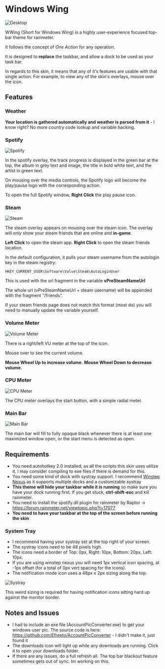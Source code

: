 # Windows Wing

![Desktop](https://i.redd.it/cqtf8xfhzf401.jpg)

WWing (Short for Windows Wing) is a highly user-experience focused top-bar theme for rainmeter.

It follows the concept of *One Action* for any operation.

It is designed to **replace** the taskbar, and allow a dock to be used as your task bar.

In regards to this skin, it means that any of it's features are usable with that single action. For example, to view any of the skin's overlays, mouse over the icon.

## Features

### Weather
**Your location is gathered automatically and weather is parsed from it** - I know right? No more country code lookup and variable hacking.

### Spotify
![Spotify](https://i.imgur.com/cKkubKN.jpg)

In the spotify overlay, the track progress is displayed in the green bar at the top, the album in grey text and image, the title in bold white text, and the artist in green text.

On mousing over the media controls, the Spotify logo will become the play/pause logo with the corresponding action.

To open the full Spotify window, **Right Click** the play pause icon.

### Steam
![Steam](https://i.imgur.com/guFW1eC.jpg)

The steam overlay appears on mousing over the steam icon. The overlay will *only* show your steam friends that are online and **in-game**.

**Left Click** to open the steam app.
**Right Click** to open the steam friends location.

In the default configuration, it pulls your steam username from the autologin key in the steam registry:

    HKEY_CURRENT_USER\Software\Valve\Steam\AutoLoginUser

This is used with the url fragment in the variable **vPreSteamNameUrl**

The whole url (vPreSteamNameUrl + steam username) will be appended with the fragment "/friends".

If your steam friends page does not match this format (most do) you will need to manually update the variable yourself. 

### Volume Meter

![Volume Meter](https://i.imgur.com/kY1VMFV.jpg)

There is a right/left VU meter at the top of the icon.

Mouse over to see the current volume.

**Mouse Wheel Up to increase volume.**
**Mouse Wheel Down to decrease volume.**

### CPU Meter

![CPU Meter](https://i.imgur.com/0MqZInl.jpg)

The CPU meter overlays the start button, with a simple radial meter.

### Main Bar
![Main Bar](https://i.imgur.com/UK2CMZb.jpg)

The main bar will fill to fully opaque black whenever there is at least one maximized window open, or the start menu is detected as open.

## Requirements

 - You need autohotkey 2.0 installed, as all the scripts this skin uses utilize it. I may consider compiling to exe files if there is demand for this.
 - You need some kind of dock with systray support. I recommend  [Winstep Nexus](http://www.winstep.net/nexus.asp) as it supports multiple docks and a customizable systray
 - **This theme will hide your taskbar while it is running** so make sure you have your dock running first. If you get stuck, **ctrl-shift-esc** and kill rainmeter.
 - You need to install the spotify.dll plugin for rainmeter by Raptor -> https://forum.rainmeter.net/viewtopic.php?t=17077
 - **You need to have your taskbar at the top of the screen before running the skin**

### System Tray
- I recommend having your systray set at the top right of your screen. 
- The systray icons need to be 48 pixels high. 
- The icons need a border of Top: 0px, Right: 10px, Bottom: 20px, Left: 10px. 
- If you are using winstep nexus you will need 1px vertical icon spacing, at -1px offset (for a total of 0px vert spacing for the icons).
- The notification mode icon uses a 48px x 2px sizing along the top.

![Systray](https://i.imgur.com/3yPPH2Q.png)

This weird sizing is required for having notification icons sitting hard up against the monitor border. 

## Notes and Issues

 - I had to include an exe file (AccountPicConverter.exe) to get your windows user pic. 
The source code is here: https://github.com/Efreeto/AccountPicConverter - I didn't make it, just found it
 - The downloads icon will light up while any downloads are running. Click it to open your downloads folder.
 - If there are any issues, do a full refresh all. The top bar blackout feature sometimes gets out of sync. Im working on this.

